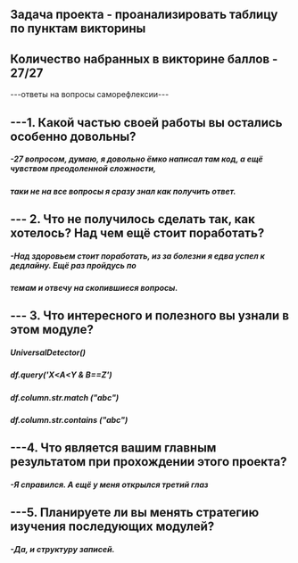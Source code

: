  Задача проекта - проанализировать таблицу по пунктам викторины
---
 Количество набранных в викторине баллов - 27/27
 ---
 ---ответы на вопросы саморефлексии---
 
 ---1. Какой частью своей работы вы остались особенно довольны?
 ---
 ##### -27 вопросом, думаю, я довольно ёмко написал там код, а ещё чувством преодоленной сложности,
 ##### таки не на все вопросы я сразу знал как получить ответ.
 
 --- 2. Что не получилось сделать так, как хотелось? Над чем ещё стоит поработать?
 ---
 ##### -Над здоровьем стоит поработать, из за болезни я едва успел к дедлайну. Ещё раз пройдусь по 
 ##### темам и отвечу на скопившиеся вопросы.

 
 --- 3. Что интересного и полезного вы узнали в этом модуле?
 ---  
 ##### UniversalDetector() 
 ##### df.query('X<A<Y & B==Z')
 ##### df.column.str.match ("abc")
 ##### df.column.str.contains ("abc")

 ---4. Что является вашим главным результатом при прохождении этого проекта?
 ---
 ##### -Я справился. А ещё у меня открылся третий глаз

 ---5. Планируете ли вы менять стратегию изучения последующих модулей?
 ---
 ##### -Да, и структуру записей.

